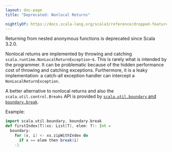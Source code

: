 ```yaml
---
layout: doc-page
title: "Deprecated: Nonlocal Returns"

nightlyOf: https://docs.scala-lang.org/scala3/reference/dropped-features/nonlocal-returns.html
---
```


Returning from nested anonymous functions is deprecated since Scala 3.2.0.

Nonlocal returns are implemented by throwing and catching `scala.runtime.NonLocalReturnException`-s. This is rarely what is intended by the programmer. It can be problematic because of the hidden performance cost of throwing and catching exceptions. Furthermore, it is a leaky implementation: a catch-all exception handler can intercept a `NonLocalReturnException`.

A better alternative to nonlocal returns and also the `scala.util.control.Breaks` API is provided by [`scala.util.boundary` and `boundary.break`](http://dotty.epfl.ch/api/scala/util/boundary$.html).

Example:

```scala
import scala.util.boundary, boundary.break
def firstIndex[T](xs: List[T], elem: T): Int =
  boundary:
    for (x, i) <- xs.zipWithIndex do
      if x == elem then break(i)
    -1
```
